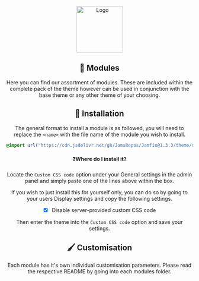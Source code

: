 <div align="center">
<img src="https://github.com/JamsRepos/Jamfin/blob/main/assets/logo.png?raw=true" alt="Logo" width="125"/>

## 🧩 Modules

Here you can find our assortment of modules. These are included within the complete pack of the theme however can be used in conjunction with the base theme or any other theme of your choosing.

## 🔌 Installation

The general format to install a module is as followed, you will need to replace the `<name>` with the file name of the module you wish to install.

<div align="left">

```css
@import url("https://cdn.jsdelivr.net/gh/JamsRepos/Jamfin@1.3.3/theme/modules/<name>.css");
```

</div>

#### ❓Where do I install it?

Locate the `Custom CSS code` option under your General settings in the admin panel and simply paste one of the lines above within the box.

If you wish to just install this for yourself only, you can do so by going to your users Display settings and copy the following settings.

- [x] Disable server-provided custom CSS code

Then enter the theme into the `Custom CSS code` option and save your settings.

## 🖌️ Customisation

Each module has it's own individual customisation parameters. Please read the respective README by going into each modules folder.

</div>